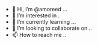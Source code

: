 - 👋 Hi, I’m @amoreed ...
- 👀 I’m interested in .
- 🌱 I’m currently learning ...
- 💞️ I’m looking to collaborate on ..
- 📫 How to reach me ..

<!---
amoreed/amoreed is a ✨ special ✨ repository because its `README.md` (this file) appears on your GitHub profile.
You can click the Preview link to take a look at your changes.
--->
